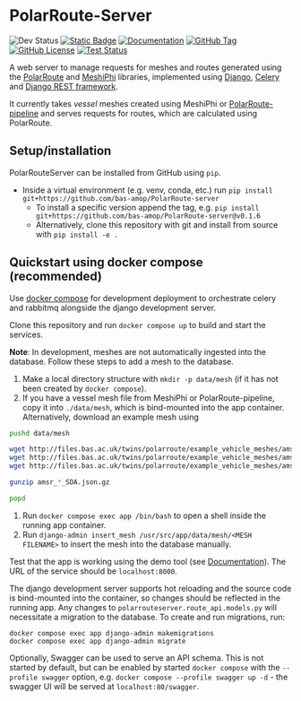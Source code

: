 # PolarRoute-Server

![Dev Status](https://img.shields.io/badge/Status-Active-green)
[![Static Badge](https://img.shields.io/badge/GitHub_repo-black?logo=github)](https://github.com/bas-amop/PolarRoute-server)
[![Documentation](https://img.shields.io/badge/Documentation-blue)](https://bas-amop.github.io/PolarRoute-server/)
[![GitHub Tag](https://img.shields.io/github/v/tag/bas-amop/PolarRoute-server?filter=v*.*.*&label=latest%20release)](https://github.com/bas-amop/PolarRoute-server/tags)
[![GitHub License](https://img.shields.io/github/license/bas-amop/PolarRoute-server)](https://github.com/bas-amop/PolarRoute-server/blob/main/LICENSE)
[![Test Status](https://img.shields.io/github/actions/workflow/status/bas-amop/polarroute-server/tests.yml?branch=main&event=push&label=tests)](https://github.com/bas-amop/PolarRoute-server/actions/workflows/tests.yml)

A web server to manage requests for meshes and routes generated using the [PolarRoute](https://github.com/bas-amop/PolarRoute) and [MeshiPhi](https://github.com/bas-amop/MeshiPhi/) libraries,
implemented using [Django](https://www.djangoproject.com/), [Celery](https://docs.celeryq.dev/) and [Django REST framework](https://www.django-rest-framework.org/).

It currently takes *vessel* meshes created using MeshiPhi or [PolarRoute-pipeline](https://github.com/bas-amop/PolarRoute-pipeline) and serves requests for routes, which are calculated using PolarRoute.

## Setup/installation

PolarRouteServer can be installed from GitHub using `pip`.

+ Inside a virtual environment (e.g. venv, conda, etc.) run `pip install git+https://github.com/bas-amop/PolarRoute-server`
  + To install a specific version append the tag, e.g. `pip install git+https://github.com/bas-amop/PolarRoute-server@v0.1.6`
  + Alternatively, clone this repository with git and install from source with `pip install -e .`

## Quickstart using docker compose (recommended)

Use [docker compose](https://docs.docker.com/compose/install/) for development deployment to orchestrate celery and rabbitmq alongside the django development server.

Clone this repository and run `docker compose up` to build and start the services.

**Note**: In development, meshes are not automatically ingested into the database. Follow these steps to add a mesh to the database.

1. Make a local directory structure with `mkdir -p data/mesh` (if it has not been created by `docker compose`).
1. If you have a vessel mesh file from MeshiPhi or PolarRoute-pipeline, copy it into `./data/mesh`, which is bind-mounted into the app container. Alternatively, download an example mesh using 

  ```sh
  pushd data/mesh

  wget http://files.bas.ac.uk/twins/polarroute/example_vehicle_meshes/amsr_southern_SDA.json.gz && \
  wget http://files.bas.ac.uk/twins/polarroute/example_vehicle_meshes/amsr_central_SDA.json.gz && \
  wget http://files.bas.ac.uk/twins/polarroute/example_vehicle_meshes/amsr_northern_SDA.json.gz

  gunzip amsr_*_SDA.json.gz

  popd
  ```

1. Run `docker compose exec app /bin/bash` to open a shell inside the running app container.
1. Run `django-admin insert_mesh /usr/src/app/data/mesh/<MESH FILENAME>` to insert the mesh into the database manually.

Test that the app is working using the demo tool (see [Documentation](https://bas-amop.github.io/PolarRoute-server/requesting-routes/#using-the-in-built-demo-utility-simplest)). The URL of the service should be `localhost:8000`.

The django development server supports hot reloading and the source code is bind-mounted into the container, so changes should be reflected in the running app. Any changes to `polarrouteserver.route_api.models.py` will necessitate a migration to the database. To create and run migrations, run:

```
docker compose exec app django-admin makemigrations
docker compose exec app django-admin migrate
```

Optionally, Swagger can be used to serve an API schema. This is not started by default, but can be enabled by started `docker compose` with the `--profile swagger` option, e.g. `docker compose --profile swagger up -d` - the swagger UI will be served at `localhost:80/swagger`.
